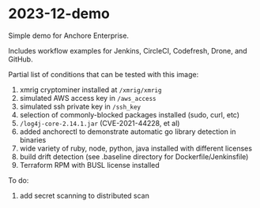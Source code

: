 # 2023-12-demo

Simple demo for Anchore Enterprise.

Includes workflow examples for Jenkins, CircleCI, Codefresh, Drone, and GitHub.

Partial list of conditions that can be tested with this image:

1. xmrig cryptominer installed at `/xmrig/xmrig`
2. simulated AWS access key in `/aws_access`
3. simulated ssh private key in `/ssh_key`
4. selection of commonly-blocked packages installed (sudo, curl, etc)
5. `/log4j-core-2.14.1.jar` (CVE-2021-44228, et al)
6. added anchorectl to demonstrate automatic go library detection in binaries
7. wide variety of ruby, node, python, java installed with different licenses
8. build drift detection (see .baseline directory for Dockerfile/Jenkinsfile)
9. Terraform RPM with BUSL license installed

To do:
1. add secret scanning to distributed scan
